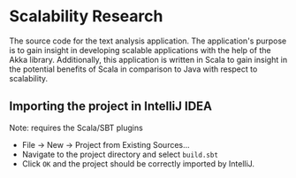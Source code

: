 # Scalability Research
The source code for the text analysis application. The application's purpose is to gain insight in developing scalable
applications with the help of the Akka library. Additionally, this application is written in Scala to gain insight in
the potential benefits of Scala in comparison to Java with respect to scalability.

## Importing the project in IntelliJ IDEA
Note: requires the Scala/SBT plugins
* File -> New -> Project from Existing Sources...
* Navigate to the project directory and select `build.sbt`
* Click `OK` and the project should be correctly imported by IntelliJ.
